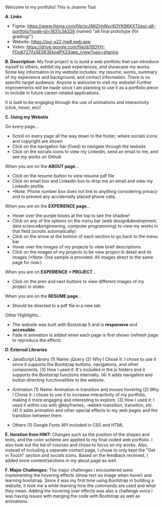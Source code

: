 Welcome to my portfolio! This is Joanne Tsai.

**A. Links**
- Figma: https://www.figma.com/file/srJiMiZHnNvc6OYK9KKXTl/pui-a8-portfolio?node-id=183%3A328 (named "a8 final prototype (for grading)")
- Website: https://pui-s22-hw8.web.app
- Video: https://drive.google.com/file/d/15DYH-FDo8727jfxSESK3EkodPX23qpe_/view?usp=sharing


**B. Description:**
My final project is to build a web portfolio that can introduce myself to others, exhibit my past experiences, and showcase my works. 
Some key information in my website includes: my resume, works, summary of my experience and background, and contact information.
There is no specific target audience. Anyone is welcome to visit my website! Further improvements will be made since I am planning to use it as
a portfolio piece to include in future career-related applications.

It is built to be engaging through the use of animations and interactivity (click, hover, etc)!


**C. Using my Webstie**

On every page...
- Scroll on every page all the way down to the footer, where socials icons and copyright are shown
- Click on the navigation bar (fixed) to navigate through the website
- Click on the socials icons to view my LinkedIn, send an email to me, and see my works on Github

When you are on the **ABOUT page**...
- Click on the resume button to view resume pdf file
- Click on email box and LinkedIn box to drop me an email and view my LinkedIn profile
- *Note: Phone number box does not link to anything considering privacy and to prevent any accidentally placed phone calls.

When you are on the **EXPERIENCE page**...
- Hover over the purple boxes at the top to see the shadow!
- Click on any of the options on the menu bar (web design&development, data science&engineering, computer programming) to view my works in that field (scrolls automatically)
- Click on the arrow at the bottom of each section to go back to the menu bar
- Hover over the images of my projects to view brief descriptions
- Click on the images of my projects to be view project in detail and its images (*Note: One sample is provided. All images direct to the same page for now.)

When you are on **EXPERIENCE > PROJECT**...
- Click on the prev and next buttons to view different images of my project in slides

When you are on the **RESUME page**...
- Should be directed to a pdf file in a new tab

Other Highlights...
- The website was built with Bootstrap 5 and is **responsive** and **accessible**.
- Fade in animation is added when each page is first shown (refresh page to reproduce the effect).


**D. External Libraries**
- JavaScript Library
(1) Name: jQuery
(2) Why I Chose it: I chose to use it since it supports the Bootstrap buttons, navigations, and other components.
(3) How I used it: It's included in the js folders and it supports the Bootstrap functions internally.
(4) It adds navigation and button directing functionalities to the website.

- Animation
(1) Name: Animation in transition and mouse hovering
(2) Why I Chose it: I chose to use it to increase interactivity of my portfolio, making it more engaging and interesting to explore. 
(3) How I used it: I used it within css with @keyframes, -webkit-transition, transition, etc.
(4) It adds animation and other special effects to my web pages and the transition between them.

- Others
(1) Google Fonts API included in CSS and HTML


**E. Iteration from HW7:**
Changes such as the position of the shapes and texts, and the color scheme are applied to my final coded web portfolio. I also took out the list of courses and chose to focus on my works. Also, instead of including a separate contact page, I chose to only kept the "Get in Touch" section and socials icons. Based on the feedback received, I added more content/sections in my about page as well.


**F. Major Challenges:**
The major challenges I encountered were implementing the hovering effects (show text on image when hover) and learning bootstrap. Since it was my first time using Bootstrap in building a website, it took me a while learning how the commands are used and what they mean. Adding the hovering over effects was also a challenge since I was having issues with merging the code with Bootstrap as well as animations.

